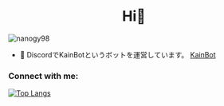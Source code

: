 <h1 align="center">Hi👋</h1>
<p align="left"> <img src="https://komarev.com/ghpvc/?username=nanogy98&label=Profile%20views&color=0e75b6&style=flat" alt="nanogy98" /> </p>

- 🔭 DiscordでKainBotというボットを運営しています。 [KainBot](https://nanogy98.github.io/add.html)

<h3 align="left">Connect with me:</h3>
<p align="left">
</p>

<!-- [Anurag's GitHub stats](https://github-readme-stats.vercel.app/api?username=Nanogy98&show_icons=true&theme=merko) -->
[![Top Langs](https://github-readme-stats.vercel.app/api/top-langs/?username=Nanogy98&layout=compact)](https://github.com/anuraghazra/github-readme-stats)
<!-- https://rahuldkjain.github.io/gh-profile-readme-generator/ -->
